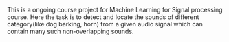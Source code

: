 This is a ongoing course project for Machine Learning for Signal processing course. Here the task is to detect and locate the sounds of different category(like dog barking, horn) from a given audio signal which can contain many such non-overlapping sounds.
